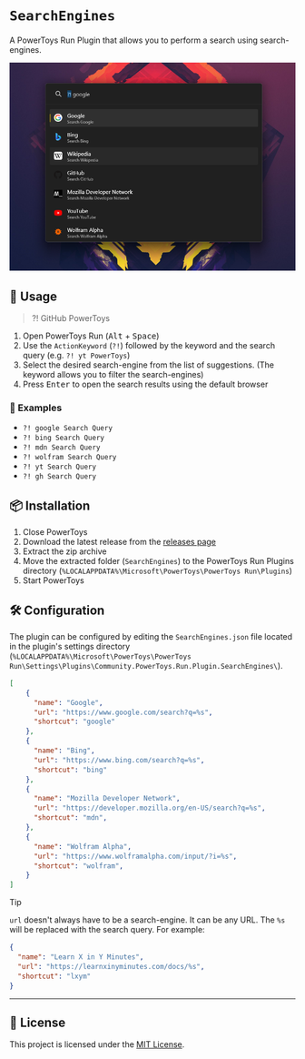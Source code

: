 # `SearchEngines`

A PowerToys Run Plugin that allows you to perform a search using search-engines.

![Demonstration](./screenshot.png)

## 📖 Usage

> ?! GitHub PowerToys

1. Open PowerToys Run (<kbd>Alt</kbd> + <kbd>Space</kbd>)
2. Use the `ActionKeyword` (`?!`) followed by the keyword and the search query (e.g. `?! yt PowerToys`)
3. Select the desired search-engine from the list of suggestions. (The keyword allows you to filter the search-engines)
4. Press <kbd>Enter</kbd> to open the search results using the default browser

### 📃 Examples

- `?! google Search Query`
- `?! bing Search Query`
- `?! mdn Search Query`
- `?! wolfram Search Query`
- `?! yt Search Query`
- `?! gh Search Query`

## 📦 Installation

1. Close PowerToys
2. Download the latest release from the [releases page][releases]
3. Extract the zip archive
4. Move the extracted folder (`SearchEngines`) to the PowerToys Run Plugins directory (`%LOCALAPPDATA%\Microsoft\PowerToys\PowerToys Run\Plugins`)
5. Start PowerToys

## 🛠️ Configuration

The plugin can be configured by editing the `SearchEngines.json` file located in the plugin's settings directory (`%LOCALAPPDATA%\Microsoft\PowerToys\PowerToys Run\Settings\Plugins\Community.PowerToys.Run.Plugin.SearchEngines\`).

```json
[
    {
      "name": "Google",
      "url": "https://www.google.com/search?q=%s",
      "shortcut": "google"
    },
    {
      "name": "Bing",
      "url": "https://www.bing.com/search?q=%s",
      "shortcut": "bing"
    },
    {
      "name": "Mozilla Developer Network",
      "url": "https://developer.mozilla.org/en-US/search?q=%s",
      "shortcut": "mdn",
    },
    {
      "name": "Wolfram Alpha",
      "url": "https://www.wolframalpha.com/input/?i=%s",
      "shortcut": "wolfram",
    }
]
```

> [!TIP]
>
> `url` doesn't always have to be a search-engine. It can be any URL. The `%s` will be replaced with the search query. For example:
>
> ```json
> {
>   "name": "Learn X in Y Minutes",
>   "url": "https://learnxinyminutes.com/docs/%s",
>   "shortcut": "lxym"
> }  
> ```

---

## 📄 License

This project is licensed under the [MIT License](./LICENSE).

[releases]: https://github.com/Shresht7/PowerToysRun-SearchEngines/releases
